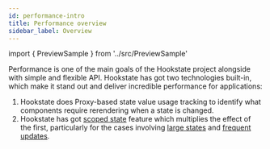 ```yaml
---
id: performance-intro
title: Performance overview
sidebar_label: Overview
---
```


import { PreviewSample } from '../src/PreviewSample'

Performance is one of the main goals of the Hookstate project alongside with simple and flexible API. Hookstate has got two technologies built-in, which make it stand out and deliver incredible performance for applications:

1. Hookstate does Proxy-based state value usage tracking to identify what components require rerendering when a state is changed.
2. Hookstate has got [scoped state](./scoped-state) feature which multiplies the effect of the first, particularly for the cases involving [large states](./performance-large-state) and [frequent updates](./performance-frequent-updates).

